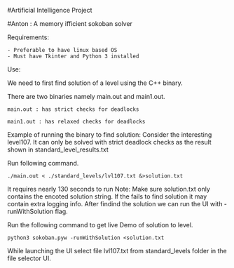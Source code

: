#Artificial Intelligence Project

#Anton : A memory ifficient sokoban solver

Requirements:

    - Preferable to have linux based OS
    - Must have Tkinter and Python 3 installed

Use:

We need to first find solution of a level using the C++ binary.

There are two binaries namely main.out and main1.out.
```
main.out : has strict checks for deadlocks

main1.out : has relaxed checks for deadlocks
```
Example of running the binary to find solution:
Consider the interesting level107.
It can only be solved with strict deadlock checks as the result shown in standard_level_results.txt

Run following command.

```
./main.out < ./standard_levels/lvl107.txt &>solution.txt
```

It requires nearly 130 seconds to run 
Note: Make sure solution.txt only contains the encoted solution string. If the fails to find solution it may contain extra logging info.
After findind the solution we can run the UI with -runWithSolution flag.

Run the following command to get live Demo of solution to level.

```
python3 sokoban.pyw -runWithSolution <solution.txt
```


While launching the UI select file lvl107.txt from standard_levels folder in the file selector UI.





